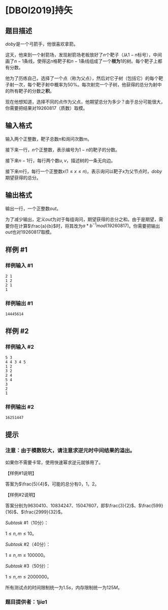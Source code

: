 # [DBOI2019]持矢

## 题目描述

$doby$是一个弓箭手，他很喜欢拿箭。

这天，他来到一个射箭场，发现射箭场老板放好了$n$个靶子（从$1-n$标号），中间画了$n-1$条线，使得这$n$格靶子和$n-1$条线组成了一个**根为**$1$的树。每个靶子上都有分数。

他为了历练自己，选择了一个点（称为父点），然后对它子树（包括它）的每个靶子射一次，每个靶子射中概率为$50\%$。每次射完一个子树，他获得的总分为射中的所有靶子的分数之**积**。

现在他想知道，选择不同的点作为父点，他期望总分为多少？由于总分可能很大，你需要把结果对$19260817$（质数）取模。

## 输入格式

输入两个正整数，靶子总数$n$和询问次数$m$。

接下来一行，$n$个正整数，表示编号为$1-n$的靶子的分数。

接下来$n-1$行，每行两个数$u,v$，描述树的一条无向边。

接下来$m$行，每行一个正整数$x(1\leq x\leq n)$，表示询问以靶子$x$为父节点时，$doby$期望获得的总分。

## 输出格式

输出一行，一个正整数$out$。

为了减少输出，定义$out$为对于每组询问，期望获得的总分之和。由于是期望，需要你在计算$\frac{a}{b}$时，将其改为$a*b^{-1} mod (19260817)$。你需要把输出$out$也对$19260817$取模。

## 样例 #1

### 样例输入 #1
```
2 1
1 2
2 1
1
```

### 样例输出 #1

```
14445614
```

## 样例 #2

### 样例输入 #2
```
5 3
4 4 3 4 5
1 2
3 2
2 4
5 4
3
2
1
```

### 样例输出 #2

```
16251447
```

## 提示

### 注意：由于模数较大，请注意求逆元时中间结果的溢出。

如果你不需要卡常，使用快速幂求逆元就够用了。

【样例#$1$说明】

答案为$\frac{5}{4}$，可能的总分有$0$，$1$，$2$。

【样例#$2$说明】

答案分别为$9630410$、$10834247$、$15047607$，即$\frac{3}{2}$、$\frac{599}{16}$、$\frac{2999}{32}$。

$Subtask$ #$1$（$10$分）： 

$1\leq n,m\leq 10$。

$Subtask$ #$2$（$40$分）： 

$1\leq n,m\leq 100000$。

$Subtask$ #$3$（$50$分）： 

$1\leq n,m\leq 2000000$。

所有测试点的时间限制统一为$1.5s$，内存限制统一为$125M$。

### 题目提供者：$1jia1$
